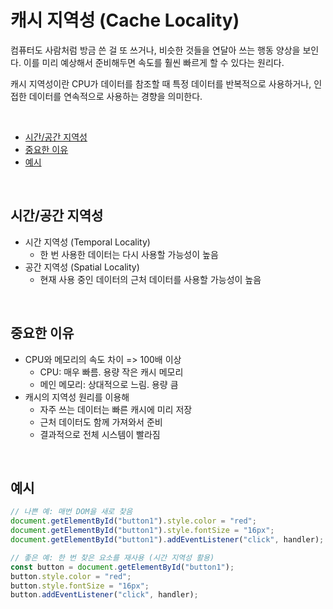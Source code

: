 # 캐시 지역성 (Cache Locality) <!-- omit from toc -->

컴퓨터도 사람처럼 방금 쓴 걸 또 쓰거나, 비슷한 것들을 연달아 쓰는 행동 양상을 보인다.
이를 미리 예상해서 준비해두면 속도를 훨씬 빠르게 할 수 있다는 원리다.

캐시 지역성이란 CPU가 데이터를 참조할 때 특정 데이터를 반복적으로 사용하거나, 인접한 데이터를 연속적으로 사용하는 경향을 의미한다.

<br>

- [시간/공간 지역성](#시간공간-지역성)
- [중요한 이유](#중요한-이유)
- [예시](#예시)

<br>

## 시간/공간 지역성

- 시간 지역성 (Temporal Locality)
  - 한 번 사용한 데이터는 다시 사용할 가능성이 높음
- 공간 지역성 (Spatial Locality)
  - 현재 사용 중인 데이터의 근처 데이터를 사용할 가능성이 높음

<br>

## 중요한 이유

- CPU와 메모리의 속도 차이 => 100배 이상
  - CPU: 매우 빠름. 용량 작은 캐시 메모리
  - 메인 메모리: 상대적으로 느림. 용량 큼
- 캐시의 지역성 원리를 이용해
  - 자주 쓰는 데이터는 빠른 캐시에 미리 저장
  - 근처 데이터도 함께 가져와서 준비
  - 결과적으로 전체 시스템이 빨라짐

<br>

## 예시

```js
// 나쁜 예: 매번 DOM을 새로 찾음
document.getElementById("button1").style.color = "red";
document.getElementById("button1").style.fontSize = "16px";
document.getElementById("button1").addEventListener("click", handler);

// 좋은 예: 한 번 찾은 요소를 재사용 (시간 지역성 활용)
const button = document.getElementById("button1");
button.style.color = "red";
button.style.fontSize = "16px";
button.addEventListener("click", handler);
```
